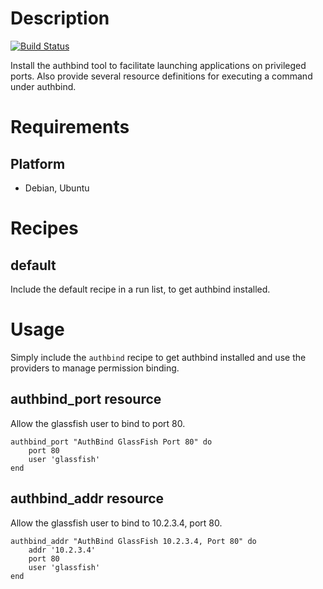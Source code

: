 Description
===========

[![Build Status](https://secure.travis-ci.org/realityforge/chef-authbind.png?branch=master)](http://travis-ci.org/realityforge/chef-authbind)

Install the authbind tool to facilitate launching applications on privileged ports. Also provide several resource definitions for executing a command under authbind.

Requirements
============

Platform
--------

* Debian, Ubuntu

Recipes
=======

default
-------

Include the default recipe in a run list, to get authbind installed.

Usage
=====

Simply include the `authbind` recipe to get authbind installed and use the providers to manage permission binding.

authbind_port resource
----------------------

Allow the glassfish user to bind to port 80.

    authbind_port "AuthBind GlassFish Port 80" do
        port 80
        user 'glassfish'
    end

authbind_addr resource
----------------------

Allow the glassfish user to bind to 10.2.3.4, port 80.

    authbind_addr "AuthBind GlassFish 10.2.3.4, Port 80" do
        addr '10.2.3.4'
        port 80
        user 'glassfish'
    end

